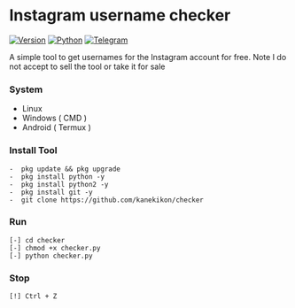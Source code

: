 # Instagram username checker

[![Version](https://img.shields.io/badge/Version-v1.0.0-blue)]()
[![Python](https://img.shields.io/badge/Python-v%2B-blue)]()
[![Telegram](https://img.shields.io/badge/Telegram-blue)](https://t.me/CTITIT)


A simple tool to get usernames for the Instagram account for free. 
Note I do not accept to sell the tool or take it for sale

### System 

-  Linux
-  Windows ( CMD ) 
-  Android ( Termux ) 

### Install Tool

```
-  pkg update && pkg upgrade
-  pkg install python -y
-  pkg install python2 -y
-  pkg install git -y
-  git clone https://github.com/kanekikon/checker
```


### Run

```
[-] cd checker 
[-] chmod +x checker.py
[-] python checker.py
```

### Stop

```
[!] Ctrl + Z
```
